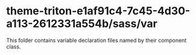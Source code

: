 # theme-triton-e1af91c4-7c45-4d30-a113-2612331a554b/sass/var

This folder contains variable declaration files named by their component class.
